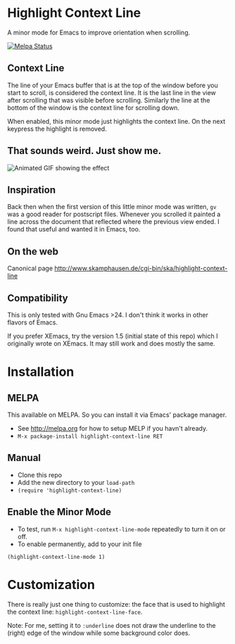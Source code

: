 # Highlight Context Line

A minor mode for Emacs to improve orientation when scrolling.

[![Melpa Status](http://melpa.org/packages/highlight-context-line-badge.svg)](http://melpa.org/#/highlight-context-line)

## Context Line

The line of your Emacs buffer that is at the top of the window before
you start to scroll, is considered the context line. It is the last
line in the view after scrolling that was visible before
scrolling. Similarly the line at the bottom of the window is the
context line for scrolling down.

When enabled, this minor mode just highlights the context line. On the
next keypress the highlight is removed.

## That sounds weird. Just show me.

![Animated GIF showing the effect](https://raw.githubusercontent.com/ska2342/highlight-context-line/master/highlight-context-line-demo.gif)

## Inspiration

Back then when the first version of this little minor mode was
written, `gv` was a good reader for postscript files. Whenever you
scrolled it painted a line across the document that reflected where
the previous view ended. I found that useful and wanted it in Emacs,
too.

## On the web

Canonical page http://www.skamphausen.de/cgi-bin/ska/highlight-context-line

## Compatibility

This is only tested with Gnu Emacs >24. I don't think it works in
other flavors of Emacs.

If you prefer XEmacs, try the version 1.5 (initial state of this repo)
which I originally wrote on XEmacs. It may still work and does mostly
the same.

# Installation

## MELPA

This available on MELPA. So you can install it via Emacs' package
manager.

* See http://melpa.org for how to setup MELP if you havn't already.
* `M-x package-install highlight-context-line RET`

## Manual

* Clone this repo
* Add the new directory to your `load-path`
* `(require 'highlight-context-line)`

## Enable the Minor Mode

* To test, run `M-x highlight-context-line-mode` repeatedly to turn it
  on or off.
* To enable permanently, add to your init file

```elisp
(highlight-context-line-mode 1)
```

# Customization

There is really just one thing to customize: the face that is used to
highlight the context line: `highlight-context-line-face`.

Note: For me, setting it to `:underline` does not draw the underline
to the (right) edge of the window while some background color does. 
